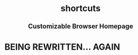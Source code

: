 <div align="center">
  <h1>shortcuts</h1>
  <h2>Customizable Browser Homepage</h2>
</div>

# BEING REWRITTEN... AGAIN
